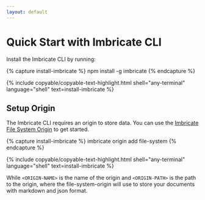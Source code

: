 ```yaml
---
layout: default
---
```


# Quick Start with Imbricate CLI

Install the Imbricate CLI by running:

{% capture install-imbricate %}
npm install -g imbricate
{% endcapture %}

{% include copyable/copyable-text-highlight.html
    shell="any-terminal"
    language="shell"
    text=install-imbricate
%}

## Setup Origin

The Imbricate CLI requires an origin to store data. You can use the [Imbricate File System Origin](https://github.com/imbricate/imbricate-origin-file-system) to get started.

{% capture install-imbricate %}
imbricate origin add file-system <ORIGIN-NAME> <ORIGIN-PATH>
{% endcapture %}

{% include copyable/copyable-text-highlight.html
    shell="any-terminal"
    language="shell"
    text=install-imbricate
%}

While `<ORIGIN-NAME>` is the name of the origin and `<ORIGIN-PATH>` is the path to the origin, where the file-system-origin will use to store your documents with markdown and json format.

